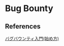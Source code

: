 # Bug Bounty

## References

[バグバウンティ入門(始め方)](https://scgajge12.hatenablog.com/entry/bugbounty_beginner)
